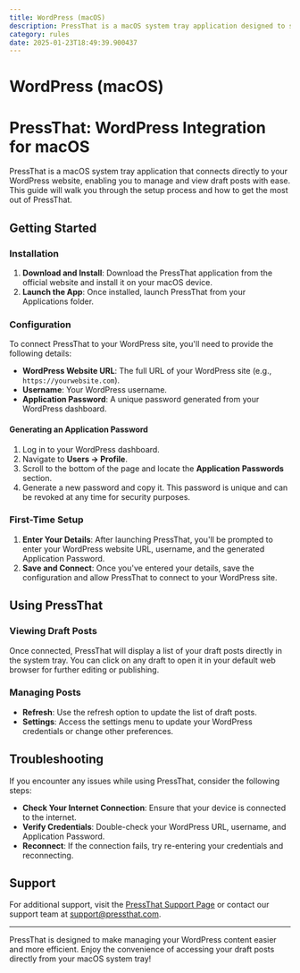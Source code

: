 ```yaml
---
title: WordPress (macOS)
description: PressThat is a macOS system tray application designed to streamline the process of managing and viewing draft posts on your WordPress website. It offers a seamless connection to your WordPress site, allowing you to quickly access and manage your content directly from your desktop.
category: rules
date: 2025-01-23T18:49:39.900437
---
```



# WordPress (macOS)

# PressThat: WordPress Integration for macOS

PressThat is a macOS system tray application that connects directly to your WordPress website, enabling you to manage and view draft posts with ease. This guide will walk you through the setup process and how to get the most out of PressThat.

## Getting Started

### Installation

1. **Download and Install**: Download the PressThat application from the official website and install it on your macOS device.
2. **Launch the App**: Once installed, launch PressThat from your Applications folder.

### Configuration

To connect PressThat to your WordPress site, you'll need to provide the following details:

- **WordPress Website URL**: The full URL of your WordPress site (e.g., `https://yourwebsite.com`).
- **Username**: Your WordPress username.
- **Application Password**: A unique password generated from your WordPress dashboard.

#### Generating an Application Password

1. Log in to your WordPress dashboard.
2. Navigate to **Users -> Profile**.
3. Scroll to the bottom of the page and locate the **Application Passwords** section.
4. Generate a new password and copy it. This password is unique and can be revoked at any time for security purposes.

### First-Time Setup

1. **Enter Your Details**: After launching PressThat, you'll be prompted to enter your WordPress website URL, username, and the generated Application Password.
2. **Save and Connect**: Once you've entered your details, save the configuration and allow PressThat to connect to your WordPress site.

## Using PressThat

### Viewing Draft Posts

Once connected, PressThat will display a list of your draft posts directly in the system tray. You can click on any draft to open it in your default web browser for further editing or publishing.

### Managing Posts

- **Refresh**: Use the refresh option to update the list of draft posts.
- **Settings**: Access the settings menu to update your WordPress credentials or change other preferences.

## Troubleshooting

If you encounter any issues while using PressThat, consider the following steps:

- **Check Your Internet Connection**: Ensure that your device is connected to the internet.
- **Verify Credentials**: Double-check your WordPress URL, username, and Application Password.
- **Reconnect**: If the connection fails, try re-entering your credentials and reconnecting.

## Support

For additional support, visit the [PressThat Support Page](https://pressthat.com/support) or contact our support team at support@pressthat.com.

---

PressThat is designed to make managing your WordPress content easier and more efficient. Enjoy the convenience of accessing your draft posts directly from your macOS system tray!
